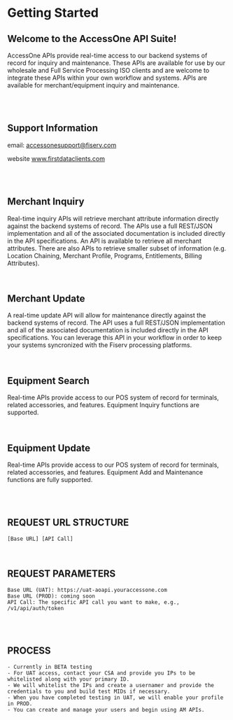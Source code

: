 # Getting Started
 
## Welcome to the AccessOne API Suite!
AccessOne APIs provide real-time access to our backend systems of record for inquiry and maintenance. These APIs are available for use by our wholesale and Full Service Processing ISO clients and are welcome to integrate these APIs within your own workflow and systems. APIs are available for merchant/equipment inquiry and maintenance.
 
<br><br>

## Support Information
email: accessonesupport@fiserv.com
 
website www.firstdataclients.com
 
<br><br>

## Merchant Inquiry
Real-time inquiry APIs will retrieve merchant attribute information directly against the backend systems of record.  The APIs use a full REST/JSON implementation and all of the associated documentation is included directly in the API specifications.  An API is available to retrieve all merchant attributes.  There are also APIs to retrieve smaller subset of information (e.g. Location Chaining, Merchant Profile, Programs, Entitlements, Billing Attributes).
 
<br>

## Merchant Update
A real-time update API will allow for maintenance directly against the backend systems of record.  The API uses a full REST/JSON implementation and all of the associated documentation is included directly in the API specifications.  You can leverage this API in your workflow in order to keep your systems syncronized with the Fiserv processing platforms.
 
<br>

## Equipment Search
Real-time APIs provide access to our POS system of record for terminals, related accessories, and features.  Equipment Inquiry functions are supported.

<br>

## Equipment Update
Real-time APIs provide access to our POS system of record for terminals, related accessories, and features.  Equipment Add and Maintenance functions are fully supported.

<br><br>

## REQUEST URL STRUCTURE
	
    [Base URL] [API Call]
	
<br>

## REQUEST PARAMETERS
	
	Base URL (UAT): https://uat-aoapi.youraccessone.com
	Base URL (PROD): coming soon
	API Call: The specific API call you want to make, e.g., /v1/api/auth/token


<br><br>

## PROCESS

	- Currently in BETA testing
    - For UAT access, contact your CSA and provide you IPs to be whitelisted along with your primary ID.
	- We will whitelist the IPs and create a usernamer and provide the credentials to you and build test MIDs if necessary.
	- When you have completed testing in UAT, we will enable your profile in PROD.
	- You can create and manage your users and begin using AM APIs.

